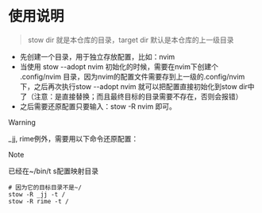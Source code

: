 # 使用说明
> stow dir 就是本仓库的目录，target dir 默认是本仓库的上一级目录
- 先创建一个目录，用于独立存放配置，比如：nvim
- 当使用 stow --adopt nvim 初始化的时候，需要在nvim下创建个 .config/nvim 目录，因为nvim的配置文件需要存到上一级的.config/nvim下，之后再次执行stow --adopt nvim 就可以把配置直接初始化到stow dir中了（注意：是直接替换；而且最终目标的目录需要不存在，否则会报错）
- 之后需要还原配置只要输入：stow -R nvim 即可。
> [!WARNING]
> _jj, rime例外，需要用以下命令还原配置：

> [!NOTE]
> 已经在~/bin/t s配置映射目录
```
# 因为它的目标目录不是~/
stow -R _jj -t /
stow -R rime -t /
```
